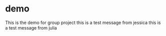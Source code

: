 # demo
This is the demo for group project
this is a test message from jessica
this is a test message from julia